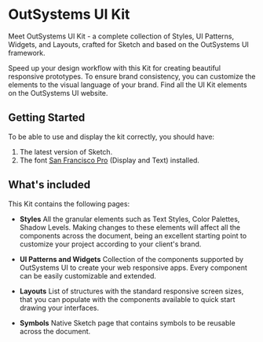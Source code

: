 # OutSystems UI Kit

Meet OutSystems UI Kit - a complete collection of Styles, UI Patterns, Widgets, and Layouts, crafted for Sketch and based on the OutSystems UI framework.

Speed up your design workflow with this Kit for creating beautiful responsive prototypes. To ensure brand consistency, you can customize the elements to the visual language of your brand. Find all the UI Kit elements on the OutSystems UI website.

## Getting Started

To be able to use and display the kit correctly, you should have:

1. The latest version of Sketch.
2. The font [San Francisco Pro](https://developer.apple.com/fonts) (Display and Text) installed.

## What's included

This Kit contains the following pages:

- **Styles** All the granular elements such as Text Styles, Color Palettes, Shadow Levels. Making changes to these elements will affect all the components across the document, being an excellent starting point to customize your project according to your client's brand. 


- **UI Patterns and Widgets** Collection of the components supported by OutSystems UI to create your web responsive apps. Every component can be easily customizable and extended.

- **Layouts** List of structures with the standard responsive screen sizes, that you can populate with the components available to quick start drawing your interfaces.

- **Symbols** Native Sketch page that contains symbols to be reusable across the document.
